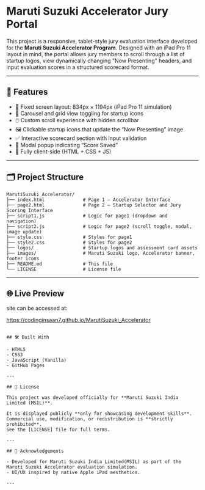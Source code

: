
# Maruti Suzuki Accelerator Jury Portal

This project is a responsive, tablet-style jury evaluation interface developed for the **Maruti Suzuki Accelerator Program**. Designed with an iPad Pro 11 layout in mind, the portal allows jury members to scroll through a list of startup logos, view dynamically changing "Now Presenting" headers, and input evaluation scores in a structured scorecard format.

---

## 📱 Features

- 🎯 Fixed screen layout: 834px × 1194px (iPad Pro 11 simulation)
- 🧩 Carousel and grid view toggling for startup icons
- 🖱️ Custom scroll experience with hidden scrollbar
- 🖼️ Clickable startup icons that update the “Now Presenting” image
- ✅ Interactive scorecard section with input validation
- 📩 Modal popup indicating “Score Saved”
- 🧪 Fully client-side (HTML + CSS + JS)

---

## 🗂️ Project Structure

```
MarutiSuzuki_Accelerator/
├── index.html              # Page 1 – Accelerator Interface
├── page2.html              # Page 2 – Startup Selector and Jury Scoring Interface
├── script1.js              # Logic for page1 (dropdown and navigation)
├── script2.js              # Logic for page2 (scroll toggle, modal, image update)
├── style.css               # Styles for page1
├── style2.css              # Styles for page2
├── logos/                  # Startup logos and assessment card assets
├── images/                 # Maruti Suzuki logo, Accelerator banner, footer icons
├── README.md               # This file
└── LICENSE                 # License file
```

---

## 🌐 Live Preview 

site can be accessed at:

https://codinginsaan7.github.io/MarutiSuzuki_Accelerator

```

## 🛠️ Built With

- HTML5
- CSS3
- JavaScript (Vanilla)
- GitHub Pages

---

## 📜 License

This project was developed officially for **Maruti Suzuki India Limited (MSIL)**.

It is displayed publicly **only for showcasing development skills**.  
Commercial use, modification, or redistribution is **strictly prohibited**.  
See the [LICENSE] file for full terms.

---

## 🤝 Acknowledgements

- Developed for Maruti Suzuki India Limited(MSIL) as part of the Maruti Suzuki Accelerator evaluation simulation.
- UI/UX inspired by native Apple iPad aesthetics.

---
